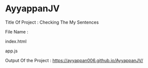 # AyyappanJV

Title Of Project : Checking The My Sentences

File Name :

index.html

app.js

Output Of the Project :  https://ayyappan006.github.io/AyyappanJV/








